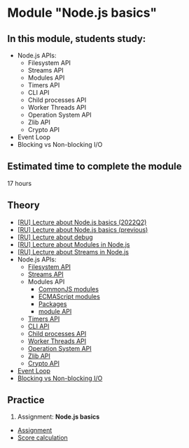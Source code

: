 # Module "Node.js basics"

## In this module, students study:

- Node.js APIs:
  - Filesystem API
  - Streams API
  - Modules API
  - Timers API
  - CLI API
  - Child processes API
  - Worker Threads API
  - Operation System API
  - Zlib API
  - Crypto API
- Event Loop
- Blocking vs Non-blocking I/O

## Estimated time to complete the module

17 hours

## Theory

- [[RU] Lecture about Node.js basics (2022Q2)](https://www.youtube.com/watch?v=oXoSeVbXX_M)
- [[RU] Lecture about Node.js basics (previous)](https://youtu.be/dcdjTqKV2_Q)
- [[RU] Lecture about debug](https://youtu.be/BP2I6VblN8U)
- [[RU] Lecture about Modules in Node.js](https://www.youtube.com/watch?v=RXFOAqsWzFA)
- [[RU] Lecture about Streams in Node.js](https://youtu.be/o1WPOQgPT3Y)
- Node.js APIs:
  - [Filesystem API](https://nodejs.org/dist/latest-v22.x/docs/api/fs.html)
  - [Streams API](https://nodejs.org/dist/latest-v22.x/docs/api/stream.html)
  - Modules API
    - [CommonJS modules](https://nodejs.org/dist/latest-v22.x/docs/api/modules.html)
    - [ECMAScript modules](https://nodejs.org/dist/latest-v22.x/docs/api/esm.html)
    - [Packages](https://nodejs.org/dist/latest-v22.x/docs/api/packages.html)
    - [module API](https://nodejs.org/dist/latest-v22.x/docs/api/module.html)
  - [Timers API](https://nodejs.org/en/docs/guides/timers-in-node/)
  - [CLI API](https://nodejs.org/dist/latest-v22.x/docs/api/cli.html)
  - [Child processes API](https://nodejs.org/dist/latest-v22.x/docs/api/child_process.html)
  - [Worker Threads API](https://nodejs.org/dist/latest-v22.x/docs/api/worker_threads.html)
  - [Operation System API](https://nodejs.org/dist/latest-v22.x/docs/api/os.html)
  - [Zlib API](https://nodejs.org/dist/latest-v22.x/docs/api/zlib.html)
  - [Crypto API](https://nodejs.org/dist/latest-v22.x/docs/api/crypto.html)
- [Event Loop](https://nodejs.org/en/docs/guides/event-loop-timers-and-nexttick/)
- [Blocking vs Non-blocking I/O](https://nodejs.org/en/docs/guides/blocking-vs-non-blocking/)

## Practice

1. Assignment: **Node.js basics**

- [Assignment](https://github.com/AlreadyBored/nodejs-assignments/blob/main/assignments/nodejs-basics/assignment.md)
- [Score calculation](https://github.com/AlreadyBored/nodejs-assignments/blob/main/assignments/nodejs-basics/score.md)
